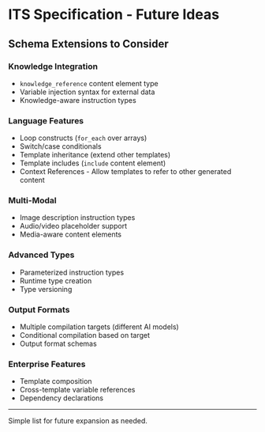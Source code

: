 # ITS Specification - Future Ideas

## Schema Extensions to Consider

### Knowledge Integration

- `knowledge_reference` content element type
- Variable injection syntax for external data
- Knowledge-aware instruction types

### Language Features

- Loop constructs (`for_each` over arrays)
- Switch/case conditionals
- Template inheritance (extend other templates)
- Template includes (`include` content element)
- Context References - Allow templates to refer to other generated content

### Multi-Modal

- Image description instruction types
- Audio/video placeholder support
- Media-aware content elements

### Advanced Types

- Parameterized instruction types
- Runtime type creation
- Type versioning

### Output Formats

- Multiple compilation targets (different AI models)
- Conditional compilation based on target
- Output format schemas

### Enterprise Features

- Template composition
- Cross-template variable references
- Dependency declarations

---

Simple list for future expansion as needed.
